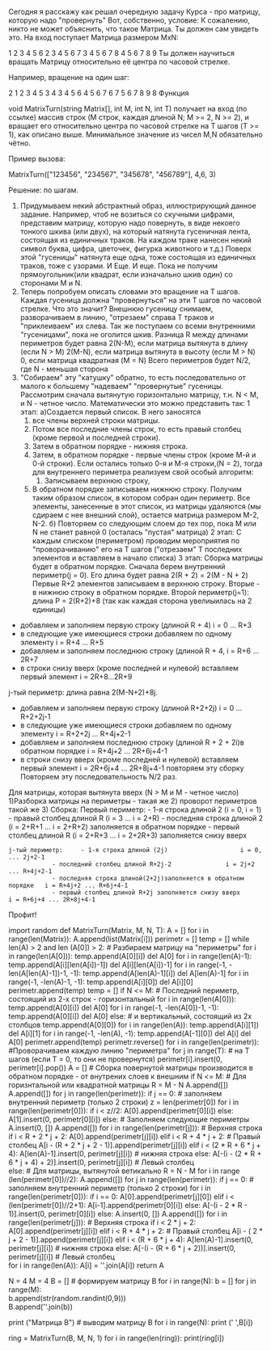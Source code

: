 Сегодня я расскажу как решал очередную задачу Курса - про матрицу, которую надо "провернуть"
Вот, собственно, условие:
К сожалению, никто не может объяснить, что такое Матрица.
Ты должен сам увидеть это.
На вход поступает Матрица размером MxN:

1 2 3 4 5 6 
2 3 4 5 6 7
3 4 5 6 7 8
4 5 6 7 8 9
Ты должен научиться вращать Матрицу относительно её центра по часовой стрелке.

Например, вращение на один шаг:

2 1 2 3 4 5 
3 4 3 4 5 6
4 5 6 7 6 7
5 6 7 8 9 8
Функция

void MatrixTurn(string Matrix[], int M, int N, int T)
получает на вход (по ссылке) массив строк (M строк, каждая длиной N; M >= 2, N >= 2), 
и вращает его относительно центра по часовой стрелке на T шагов (T >= 1), как описано выше.
Минимальное значение из чисел M,N обязательно чётно.

Пример вызова:

MatrixTurn(["123456", "234567", "345678", "456789"], 4,6, 3)

Решение: по шагам.
1) Придумываем некий абстрактный образ, иллюстрирующий данное задание. Например, чтоб не возиться
 со скучными цифрами, представим матрицу, которую надо повернуть, в виде некоего тонкого шкива (или двух), 
 на который  натянута гусеничная лента, состоящая из единичных траков. На каждом траке нанесен некий символ 
 буква, цифра, цветочек, фигурка животного и т.д.)
 Поверх этой "гусеницы" натянута еще одна, тоже состоящая из единичных траков, тоже с узорами. 
 И Еще. И еще. Пока не получим прямоугольник(или квадрат, если изначально шкив один) со сторонами М и N. 
2) Теперь попробуем описать словами это вращение на Т шагов. Каждая гусеница должна "провернуться" на эти Т шагов
 по часовой стрелке.
 Что это значит? Внешнюю гусеницу снимаем, разворачиваем в линию, "отрезаем" справа Т траков и "приклеиваем" их слева.
 Так же поступаем со всеми внутренними "гусеницами", пока не оголится шкив.
 Разница R между длинами периметров будет равна   2(N-M), если матрица вытянута в длину (если N > M) 
   	  					  2(M-N), если матрица вытянута в высоту (если M > N)
						  0, если матрица квадратная (M = N)
 Всего периметров будет N/2, где N - меньшая сторона
3) "Собираем" эту "катушку" обратно, то есть последовательно от малого к большему "надеваем" "провернутые" гусеницы.
Рассмотрим сначала вытянутую горизонтально матрицу, т.н. N < M, и N - четное число.
 Математически это можно представить так:
	1 этап:
а)Создается первый список.  В него заносятся 
   	1. все члены верхней строки матрицы. 
	2. Потом все последние члены строк, то есть правый столбец (кроме  первой и последней строки). 
	3. Затем в обратном порядке - нижняя строка. 
	4. Затем, в обратном порядке - первые члены строк (кроме М-й и 0-й строки). 
Если остались только 0-я и М-я строки,(N = 2), тогда для внутреннего периметра реализуем свой особый алгоритм:
        1.  Записываем верхнюю строку,
	2. В обратном порядке записываем нижнюю строку.
Получим таким образом список, в котором собран один периметр.  Все элементы, занесенные в этот список, 
из матрицы удаляются (мы сдираем с нее внешний слой), остается матрица   размером М-2, N-2.
б) Повторяем со следующим слоем до тех пор, пока М или N не станет равной 0 (осталась "пустая" матрица)
	2 этап:
 С каждым списком (периметром) проводим мероприятия по "проворачиванию" его на Т шагов ("отрезаем" Т последних элементов и вставляем в начало списка)
	3 этап:
Сборка матрицы будет в обратном порядке. 
Сначала берем внутренний периметр(j = 0). Его длина будет равна 2(R + 2) = 2(M - N + 2)
 Первые R+2 элементов записываем в верхнюю строку. Вторые -  в нижнюю строку в обратном порядке.
Второй  периметр(j=1): длина P = 2(R+2)+8 (так как каждая сторона увелиыилась на 2 единицы)
- добавляем и заполняем первую строку (длиной R + 4)				i = 0 ... R+3
- в следующие уже имеющиеся строки добавляем по одному элементу			i = R+4 ... R+5 
- добавляем и заполняем последнюю строку (длиной R + 4, 			i = R+6 ... 2R+7
- в строки снизу вверх (кроме последней и нулевой) вставляем первый элемент	i = 2R+8...2R+9

j-тый периметр: длина равна 2(M-N+2)+8j.					
- добавляем и заполняем первую строку (длиной R+2+2j)				i = 0 ... R+2+2j-1
- в следующие уже имеющиеся строки добавляем по одному элементу			i = R+2+2j ... R+4j+2-1 
- добавляем и заполняем последнюю строку (длиной R + 2 + 2i)в обратном порядке	i = R+4j+2 ... 2R+6j+4-1
- в строки снизу вверх (кроме последней и нулевой) вставляем первый элемент	i = 2R+6j+4 ... 2R+8j+4-1
повторяем эту сборку 
Повторяем эту последовательность N/2 раз.

Для матрицы, которая вытянута вверх (N > M и М - четное число)
1)Разборка матрицы на периметры - такая же
2) проворот периметров такой же
3) Сборка:
	Первый периметр: 	- 1-я строка длиной 2 		(i = 0, i = 1)
				- правый столбец длиной R 	(i = 3 ... i = 2+R)
				- последняя строка длиной 2 	(i = 2+R+1 ... i = 2+R+2) заполняется в обратном порядке
				- первый столбец длиной R 	(i = 2+R+3 ... i = 2+2R+3) заполняется снизу вверх

	j-тый периметр:		- 1-я строка длиной (2j)   					i = 0, ... 2j+2-1
				- последний столбец длиной R+2j-2				i = 2j+2 ... R+4j+2-1
				- последняя строка длиной(2+2j)заполняется в обратном порядке	i = R+4j+2 ... R+6j+4-1
				- первый столбец длиной R+2j заполняется снизу вверх 		i = R+6j+4 ... 2R+8j+4-1

Профит!
 


import random
def  MatrixTurn(Matrix, M, N, T):
    A = []
    for i in range(len(Matrix)):
        A.append(list(Matrix[i]))
    perimetr = []
    temp = []
    while len(A) > 2 and len (A[0]) > 2:       # Разбираем матрицу на "периметры"
        for i in range(len(A[0])):
            temp.append(A[0][i])
        del A[0]
        for i in range(len(A)-1):
            temp.append(A[i][len(A[i])-1])
            del A[i][len(A[i])-1]
        for i in range(-1, -len(A[len(A)-1])-1, -1):
            temp.append(A[len(A)-1][i])
        del A[len(A)-1]
        for i in range(-1, -len(A)-1, -1):
            temp.append(A[i][0])
            del A[i][0]
        perimetr.append(temp)
        temp = []
    if N <= M:                                    # Последний периметр, состоящий из 2-х строк - горизонтальный
        for i in range(len(A[0])):
            temp.append(A[0][i])
        del A[0]
        for i in range(-1, -len(A[0])-1, -1):
            temp.append(A[0][i])
        del A[0]
    else:                                         # и вертикальный, состоящий из 2х столбцов
        temp.append(A[0][0])
        for i in range(len(A)):
            temp.append(A[i][1])
            del A[i][1]
        for i in range(-1, -len(A), -1):
            temp.append(A[-1][0])
            del A[i]
        del A[0]
    perimetr.append(temp)
    perimetr.reverse()
    for i in range(len(perimetr)):            #Проворачиваем каждую линию "периметра"
        for j in range(T):                    # на Т шагов (если Т = 0, то они не провернутся)
            perimetr[i].insert(0, perimetr[i].pop())
    A = []                  # Сборка повернутой матрицы производится в обратном порядке - от внутрених слоев к внешним
    if N <= M:                                                  # Для горизнтальной или квадратной матрицы
        R = M - N
        A.append([]) 
        A.append([])
        for j in range(len(perimetr)):
            if j == 0:                                          # заполняем внутренний периметр (только 2 строки)
                z = len(perimetr[0])
                for i in range(len(perimetr[0])):
                    if i < z//2:
                        A[0].append(perimetr[0][i])
                    else:
                        A[1].insert(0, perimetr[0][i])
            else:                                              # Заполняем следующие периметры
                A.insert(0, [])
                A.append([])
                for i in range(len(perimetr[j])):              # Верхняя строка
                    if i < R + 2 * j + 2:
                        A[0].append(perimetr[j][i])
                    elif i < R + 4 * j + 2:                    # Правый столбец
                        A[i - (R + 2 * j + 2 - 1)].append(perimetr[j][i])
                    elif i < (2 * R + 6 * j + 4):
                        A[len(A)-1].insert(0, perimetr[j][i])  # нижняя строка
                    else:
                        A[-(i - (2 * R + 6 * j + 4) + 2)].insert(0, perimetr[j][i])   # Левый столбец  
    else:                                                       # Для матрицы, вытянутой ветикально
        R = N - M
        for i in range (len(perimetr[0])//2):
            A.append([])
        for j in range(len(perimetr)):
            if j == 0:                                          # заполняем внутренний периметр (только 2 строки)
                for i in range(len(perimetr[0])):
                    if i == 0:
                        A[0].append(perimetr[j][0])
                    elif i < (len(perimetr[0])//2+1):
                        A[i-1].append(perimetr[0][i])
                    else:
                        A[-(i - 2 * R - 1)].insert(0, perimetr[0][i]) 
            else:
                A.insert(0, [])
                A.append([])
                for i in range(len(perimetr[j])):                             # Верхняя строка
                    if i < 2 * j + 2:
                        A[0].append(perimetr[j][i])
                    elif i < R + 4 * j + 2:                                   # Правый столбец
                        A[i - ( 2 * j + 2 - 1)].append(perimetr[j][i])
                    elif i < (R + 6 * j + 4):
                        A[len(A)-1].insert(0, perimetr[j][i])                 # нижняя строка
                    else:
                        A[-(i - (R + 6 * j + 2))].insert(0, perimetr[j][i])   # Левый столбец                  
    for i in range(len(A)):
        A[i] = ''.join(A[i])
    return A

N = 4
M = 4
B = []                             # формируем матрицу B
for i in range(N): 
    b = [] 
    for j in range(M):  
        b.append(str(random.randint(0,9)))  
    B.append(''.join(b))  
    
print ("Матрица B")                   # выводим матрицу B
for i in range(N):
    print (' ',B[i])
    
ring = MatrixTurn(B, M, N, 1)
for i in range(len(ring)):
    print(ring[i])
